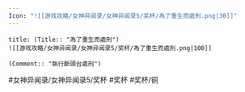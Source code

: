 ```yaml
---
Icon: "![[游戏攻略/女神异闻录/女神异闻录5/奖杯/為了重生而處刑.png|30]]"
---
```

```ad-common-bronze-trophy
title: (Title:: "為了重生而處刑")
![[游戏攻略/女神异闻录/女神异闻录5/奖杯/為了重生而處刑.png|100]]

(Comment:: "執行斷頭台處刑")
```

#女神异闻录/女神异闻录5/奖杯 #奖杯 #奖杯/铜
